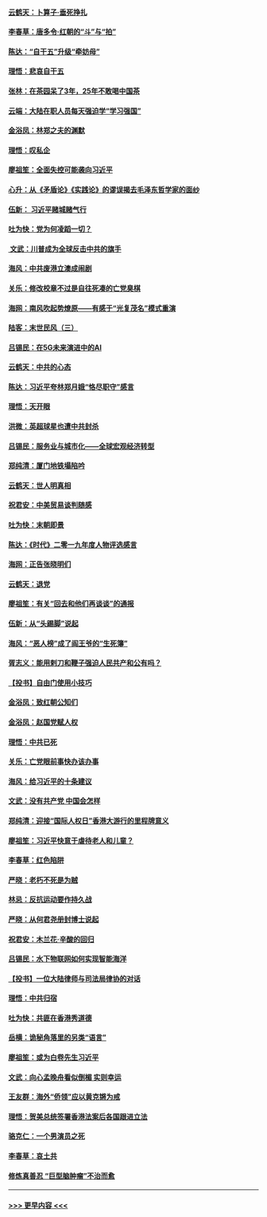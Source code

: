 #### [云鹤天：卜算子‧垂死挣扎](../pages/nsc993/n11739956.md?t=12231901) 
#### [李春草：唐多令‧红朝的“斗”与“拍”](../pages/nsc993/n11739830.md?t=12231901) 
#### [陈达：“自干五”升级“牵妨母”](../pages/nsc993/n11739724.md?t=12231901) 
#### [理悟：悲哀自干五](../pages/nsc993/n11739547.md?t=12231901) 
#### [张林：在茶园呆了3年，25年不敢喝中国茶](../pages/nsc993/n11739240.md?t=12231901) 
#### [云端：大陆在职人员每天强迫学“学习强国”](../pages/nsc993/n11738735.md?t=12231901) 
#### [金浴凤：林郑之夫的渊默](../pages/nsc993/n11737735.md?t=12231901) 
#### [理悟：叹私企](../pages/nsc993/n11737715.md?t=12231901) 
#### [廖祖笙：全面失控可能袭向习近平](../pages/nsc993/n11737704.md?t=12231901) 
#### [心升：从《矛盾论》《实践论》的谬误揭去毛泽东哲学家的面纱](../pages/nsc993/n11736962.md?t=12231901) 
#### [伍新： 习近平赌城赌气行](../pages/nsc993/n11736929.md?t=12231901) 
#### [吐为快：党为何凌蹈一切？](../pages/nsc993/n11736915.md?t=12231901) 
#### [ 文武：川普成为全球反击中共的旗手](../pages/nsc993/n11736882.md?t=12231901) 
#### [海风：中共废港立澳成闹剧](../pages/nsc993/n11735857.md?t=12231901) 
#### [关乐：修改校章不过是自往死凑的亡党臭棋](../pages/nsc993/n11735097.md?t=12231901) 
#### [海网：南风吹起势燎原——有感于“光复茂名”模式重演](../pages/nsc993/n11732308.md?t=12231901) 
#### [陆客：末世民风（三）](../pages/nsc993/n11732211.md?t=12231901) 
#### [吕锡民：在5G未来演进中的AI](../pages/nsc993/n11730010.md?t=12231901) 
#### [云鹤天：中共的心态](../pages/nsc993/n11729906.md?t=12231901) 
#### [陈达：习近平夸林郑月娥“恪尽职守”感言](../pages/nsc993/n11729881.md?t=12231901) 
#### [理悟：天开眼](../pages/nsc993/n11729699.md?t=12231901) 
#### [洪微：英超球星也遭中共封杀](../pages/nsc993/n11727243.md?t=12231901) 
#### [吕锡民：服务业与城市化——全球宏观经济转型](../pages/nsc993/n11725845.md?t=12231901) 
#### [郑纯清：厦门地铁塌陷吟](../pages/nsc993/n11725813.md?t=12231901) 
#### [云鹤天：世人明真相](../pages/nsc993/n11725621.md?t=12231901) 
#### [祝君安：中美贸易谈判随感](../pages/nsc993/n11725609.md?t=12231901) 
#### [吐为快：末朝即景](../pages/nsc993/n11723365.md?t=12231901) 
#### [陈达：《时代》二零一九年度人物评选感言](../pages/nsc993/n11723337.md?t=12231901) 
#### [海网：正告张晓明们](../pages/nsc993/n11723228.md?t=12231901) 
#### [云鹤天：退党](../pages/nsc993/n11723056.md?t=12231901) 
#### [廖祖笙：有关“回去和他们再谈谈”的通报](../pages/nsc993/n11722442.md?t=12231901) 
#### [伍新：从“头踢脚”说起](../pages/nsc993/n11722429.md?t=12231901) 
#### [海风：“恶人榜”成了阎王爷的“生死簿”](../pages/nsc993/n11722272.md?t=12231901) 
#### [胥志义：能用剌刀和鞭子强迫人民共产和公有吗？](../pages/nsc993/n11720569.md?t=12231901) 
#### [【投书】自由门使用小技巧](../pages/nsc993/n11720180.md?t=12231901) 
#### [金浴凤：致红朝公知们](../pages/nsc993/n11720563.md?t=12231901) 
#### [金浴凤：赵国党赋人权](../pages/nsc993/n11720533.md?t=12231901) 
#### [理悟：中共已死](../pages/nsc993/n11720233.md?t=12231901) 
#### [关乐：亡党眼前事快办该办事](../pages/nsc993/n11719160.md?t=12231901) 
#### [海风：给习近平的十条建议](../pages/nsc993/n11717616.md?t=12231901) 
#### [文武：没有共产党 中国会怎样](../pages/nsc993/n11717584.md?t=12231901) 
#### [郑纯清：迎接“国际人权日”香港大游行的里程牌意义](../pages/nsc993/n11717417.md?t=12231901) 
#### [廖祖笙：习近平快意于虐待老人和儿童？](../pages/nsc993/n11715313.md?t=12231901) 
#### [李春草：红色陷阱](../pages/nsc993/n11715029.md?t=12231901) 
#### [严晓：老朽不死是为贼](../pages/nsc993/n11712910.md?t=12231901) 
#### [林忌：反抗运动要作持久战](../pages/nsc993/n11712623.md?t=12231901) 
#### [严晓：从何君尧册封博士说起](../pages/nsc993/n11712465.md?t=12231901) 
#### [祝君安：木兰花·辛酸的回归](../pages/nsc993/n11712381.md?t=12231901) 
#### [吕锡民：水下物联网如何实现智能海洋](../pages/nsc993/n11711158.md?t=12231901) 
#### [【投书】一位大陆律师与司法局律协的对话](../pages/nsc993/n11709675.md?t=12231901) 
#### [理悟：中共归宿](../pages/nsc993/n11710059.md?t=12231901) 
#### [吐为快：共匪在香港秀道德](../pages/nsc993/n11709979.md?t=12231901) 
#### [岳横：诡秘角落里的另类“语言”](../pages/nsc993/n11709792.md?t=12231901) 
#### [廖祖笙：或为白卷先生习近平](../pages/nsc993/n11708330.md?t=12231901) 
#### [文武：向心孟晚舟看似倒楣 实则幸运](../pages/nsc993/n11708236.md?t=12231901) 
#### [王友群：海外“侨领”应以黄克锵为戒](../pages/nsc993/n11706176.md?t=12231901) 
#### [理悟：贺美总统签署香港法案后各国跟进立法](../pages/nsc993/n11706853.md?t=12231901) 
#### [骆克仁：一个男演员之死](../pages/nsc993/n11706677.md?t=12231901) 
#### [李春草：哀土共](../pages/nsc993/n11706255.md?t=12231901) 
#### [修炼真善忍 “巨型脑肿瘤”不治而愈](../pages/nsc993/n11705340.md?t=12231901) 

----
#### [ >>> 更早内容 <<< ](../indexes/nsc993-earlier.md)

